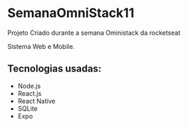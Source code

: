 # SemanaOmniStack11
Projeto Criado durante a semana Oministack da rocketseat

Sistema Web e Mobile.

## Tecnologias usadas:
- Node.js
- React.js
- React Native
- SQLite
- Expo
